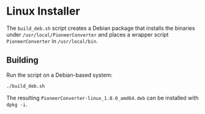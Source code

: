 # Linux Installer

The `build_deb.sh` script creates a Debian package that installs the binaries under `/usr/local/PioneerConverter` and places a wrapper script `PioneerConverter` in `/usr/local/bin`.

## Building

Run the script on a Debian-based system:

```bash
./build_deb.sh
```

The resulting `PioneerConverter-linux_1.0.0_amd64.deb` can be installed with `dpkg -i`.
